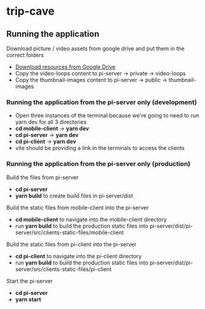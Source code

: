 # trip-cave

## Running the application

Download picture / video assets from google drive and put them in the correct folders

- [Download resources from Google Drive](https://drive.google.com/drive/u/0/folders/1CBWWcQ9FJMytGCvTcu2CaVMeXUfO2DF6)
- Copy the video-loops content to pi-server -> private -> video-loops
- Copy the thumbnail-images content to pi-server -> public -> thumbnail-images

### Running the application from the pi-server only (development)

- Open three instances of the terminal because we're going to need to run yarn dev for all 3 directories
- **cd mobile-client** -> **yarn dev**
- **cd pi-server** -> **yarn dev**
- **cd pi-client** -> **yarn dev**
- vite should be providing a link in the terminals to access the clients

### Running the application from the pi-server only (production)

Build the files from pi-server

- **cd pi-server**
- **yarn build** to create build files in pi-server/dist

Build the static files from mobile-client into the pi-server

- **cd mobile-client** to navigate into the mobile-client directory
- run **yarn build** to build the production static files into pi-server/dist/pi-server/src/clients-static-files/mobile-client

Build the static files from pi-client into the pi-server

- **cd pi-client** to navigate into the pi-client directory
- run **yarn build** to build the production static files into pi-server/dist/pi-server/src/clients-static-files/pi-client

Start the pi-server

- **cd pi-server**
- **yarn start**
